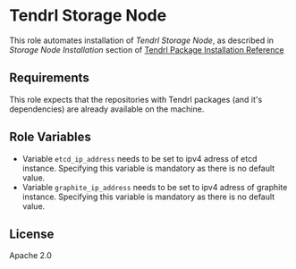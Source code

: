 Tendrl Storage Node
===================

This role automates installation of *Tendrl Storage Node*, as described in
*Storage Node Installation* section of [Tendrl Package Installation
Reference](https://github.com/Tendrl/documentation/wiki/Tendrl-Package-Installation-Reference)

Requirements
------------

This role expects that the repositories with Tendrl packages (and it's
dependencies) are already available on the machine.

Role Variables
--------------

* Variable `etcd_ip_address` needs to be set to ipv4 adress of etcd instance.
  Specifying this variable is mandatory as there is no default value.
* Variable `graphite_ip_address` needs to be set to ipv4 adress of graphite
  instance. Specifying this variable is mandatory as there is no default value.

License
-------

Apache 2.0
